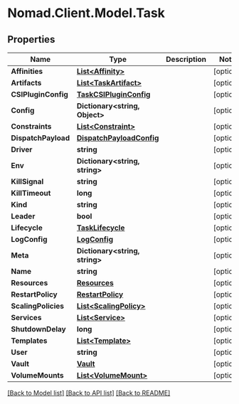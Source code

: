 # Nomad.Client.Model.Task

## Properties

Name | Type | Description | Notes
------------ | ------------- | ------------- | -------------
**Affinities** | [**List&lt;Affinity&gt;**](Affinity.md) |  | [optional] 
**Artifacts** | [**List&lt;TaskArtifact&gt;**](TaskArtifact.md) |  | [optional] 
**CSIPluginConfig** | [**TaskCSIPluginConfig**](TaskCSIPluginConfig.md) |  | [optional] 
**Config** | **Dictionary&lt;string, Object&gt;** |  | [optional] 
**Constraints** | [**List&lt;Constraint&gt;**](Constraint.md) |  | [optional] 
**DispatchPayload** | [**DispatchPayloadConfig**](DispatchPayloadConfig.md) |  | [optional] 
**Driver** | **string** |  | [optional] 
**Env** | **Dictionary&lt;string, string&gt;** |  | [optional] 
**KillSignal** | **string** |  | [optional] 
**KillTimeout** | **long** |  | [optional] 
**Kind** | **string** |  | [optional] 
**Leader** | **bool** |  | [optional] 
**Lifecycle** | [**TaskLifecycle**](TaskLifecycle.md) |  | [optional] 
**LogConfig** | [**LogConfig**](LogConfig.md) |  | [optional] 
**Meta** | **Dictionary&lt;string, string&gt;** |  | [optional] 
**Name** | **string** |  | [optional] 
**Resources** | [**Resources**](Resources.md) |  | [optional] 
**RestartPolicy** | [**RestartPolicy**](RestartPolicy.md) |  | [optional] 
**ScalingPolicies** | [**List&lt;ScalingPolicy&gt;**](ScalingPolicy.md) |  | [optional] 
**Services** | [**List&lt;Service&gt;**](Service.md) |  | [optional] 
**ShutdownDelay** | **long** |  | [optional] 
**Templates** | [**List&lt;Template&gt;**](Template.md) |  | [optional] 
**User** | **string** |  | [optional] 
**Vault** | [**Vault**](Vault.md) |  | [optional] 
**VolumeMounts** | [**List&lt;VolumeMount&gt;**](VolumeMount.md) |  | [optional] 

[[Back to Model list]](../README.md#documentation-for-models) [[Back to API list]](../README.md#documentation-for-api-endpoints) [[Back to README]](../README.md)

